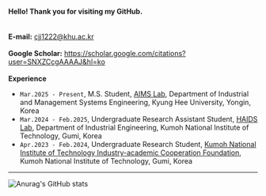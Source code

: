 
**Hello! Thank you for visiting my GitHub.** <br/><br/><br/>
**E-mail:** cjj1222@khu.ac.kr <br/><br/>
**Google Scholar:** https://scholar.google.com/citations?user=SNXZCcgAAAAJ&hl=ko <br/><br/>
**Experience**
- `Mar.2025 - Present`, M.S. Student, [AIMS Lab](https://sites.google.com/khu.ac.kr/aims/home?authuser=0), Department of Industrial and Management Systems Engineering, Kyung Hee University, Yongin, Korea
- `Mar.2024 - Feb.2025`, Undergraduate Research Assistant Student, [HAIDS Lab](https://sites.google.com/view/ids-kit/home), Department of Industrial Engineering, Kumoh National Institute of Technology, Gumi, Korea
- `Apr.2023 - Feb.2024`, Undergraduate Research Student, [Kumoh National Institute of Technology Industry-academic Cooperation Foundation](http://sian3.adbank.co.kr/kit_iacf/main/sub01/sub01_03.html), Kumoh National Institute of Technology, Gumi, Korea   
----------


![Anurag's GitHub stats](https://github-readme-stats.vercel.app/api?username=jaejunchoe&show_icons=true&theme=dracula)





